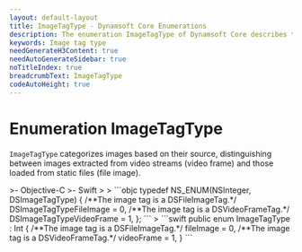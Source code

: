 ```yaml
---
layout: default-layout
title: ImageTagType - Dynamsoft Core Enumerations
description: The enumeration ImageTagType of Dynamsoft Core describes the types of image tags.
keywords: Image tag type
needGenerateH3Content: true
needAutoGenerateSidebar: true
noTitleIndex: true
breadcrumbText: ImageTagType
codeAutoHeight: true
---
```


# Enumeration ImageTagType

`ImageTagType` categorizes images based on their source, distinguishing between images extracted from video streams (video frame) and those loaded from static files (file image).

<div class="sample-code-prefix template2"></div>
   >- Objective-C
   >- Swift
   >
>
```objc
typedef NS_ENUM(NSInteger, DSImageTagType)
{
   /**The image tag is a DSFileImageTag.*/
   DSImageTagTypeFileImage = 0,
   /**The image tag is a DSVideoFrameTag.*/
   DSImageTagTypeVideoFrame = 1,
};
```
>
```swift
public enum ImageTagType : Int
{
   /**The image tag is a DSFileImageTag.*/
   fileImage = 0,
   /**The image tag is a DSVideoFrameTag.*/
   videoFrame = 1,
}
```
